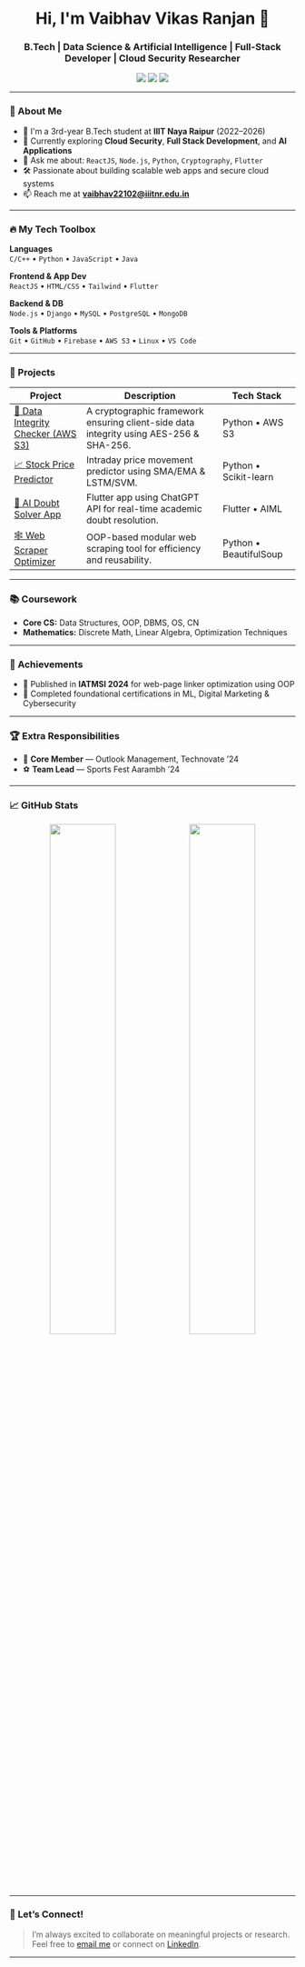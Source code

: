 <h1 align="center">Hi, I'm Vaibhav Vikas Ranjan 👋</h1>
<h3 align="center">B.Tech | Data Science & Artificial Intelligence | Full-Stack Developer | Cloud Security Researcher</h3>

<p align="center">
  <a href="mailto:vaibhav22102@iiitnr.edu.in"><img src="https://img.shields.io/badge/Email-blue?style=for-the-badge&logo=gmail&logoColor=white"></a>
  <a href="https://www.linkedin.com/in/vaibhavvranjan/" target="_blank"><img src="https://img.shields.io/badge/LinkedIn-0077B5?style=for-the-badge&logo=linkedin&logoColor=white"></a>
  <a href="https://github.com/vvXranjan" target="_blank"><img src="https://img.shields.io/badge/GitHub-100000?style=for-the-badge&logo=github&logoColor=white"></a>
</p>

---

### 🧠 About Me

- 🔭 I'm a 3rd-year B.Tech student at **IIIT Naya Raipur** (2022–2026)
- 🌱 Currently exploring **Cloud Security**, **Full Stack Development**, and **AI Applications**
- 💬 Ask me about: `ReactJS`, `Node.js`, `Python`, `Cryptography`, `Flutter`
- 🛠️ Passionate about building scalable web apps and secure cloud systems
- 📫 Reach me at **vaibhav22102@iiitnr.edu.in**

---

### 🔥 My Tech Toolbox

**Languages**  
`C/C++` • `Python` • `JavaScript` • `Java`

**Frontend & App Dev**  
`ReactJS` • `HTML/CSS` • `Tailwind` • `Flutter`

**Backend & DB**  
`Node.js` • `Django` • `MySQL` • `PostgreSQL` • `MongoDB`

**Tools & Platforms**  
`Git` • `GitHub` • `Firebase` • `AWS S3` • `Linux` • `VS Code`

---

### 🧪 Projects

| Project | Description | Tech Stack |
|--------|-------------|------------|
| [🔐 Data Integrity Checker (AWS S3)](https://github.com/vvXranjan/Data-Integrity-check-in-cloud-S3) | A cryptographic framework ensuring client-side data integrity using AES-256 & SHA-256. | Python • AWS S3 |
| [📈 Stock Price Predictor](https://github.com/vvXranjan/stock_market_prediction) | Intraday price movement predictor using SMA/EMA & LSTM/SVM. | Python • Scikit-learn |
| [🧠 AI Doubt Solver App](https://drive.google.com/file/d/1n-mgQfEa9X2MnfbIlz2THAoAtEjz6Its/view) | Flutter app using ChatGPT API for real-time academic doubt resolution. | Flutter • AIML |
| [🕸️ Web Scraper Optimizer](https://github.com/vvXranjan/Web_scraping) | OOP-based modular web scraping tool for efficiency and reusability. | Python • BeautifulSoup |

---

### 📚 Coursework

- **Core CS:** Data Structures, OOP, DBMS, OS, CN  
- **Mathematics:** Discrete Math, Linear Algebra, Optimization Techniques

---

### 🎯 Achievements

- 📍 Published in **IATMSI 2024** for web-page linker optimization using OOP
- 🥇 Completed foundational certifications in ML, Digital Marketing & Cybersecurity

---

### 🏆 Extra Responsibilities

- 🧠 **Core Member** — Outlook Management, Technovate ’24  
- ⚽ **Team Lead** — Sports Fest Aarambh ’24

---

### 📈 GitHub Stats

<p align="center">
  <img src="https://github-readme-stats.vercel.app/api?username=vvXranjan&show_icons=true&theme=tokyonight" width="48%" />
  <img src="https://github-readme-streak-stats.herokuapp.com/?user=vvXranjan&theme=tokyonight" width="48%" />
</p>

---

### 🚀 Let’s Connect!

> I’m always excited to collaborate on meaningful projects or research. Feel free to [email me](mailto:vaibhav22102@iiitnr.edu.in) or connect on [LinkedIn](https://www.linkedin.com/in/vaibhavvranjan/).  

---

